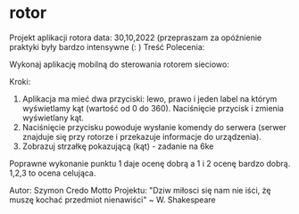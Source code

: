 # rotor
Projekt aplikacji rotora
data: 30,10,2022 (przepraszam za opóźnienie praktyki były bardzo intensywne (: ) 
Treść Polecenia:

Wykonaj aplikację mobilną do sterowania rotorem sieciowo:

Kroki:
1. Aplikacja ma mieć dwa przyciski: lewo, prawo i jeden label na którym wyświetlamy kąt (wartość od 0 do 360).
Naciśnięcie przycisk i zmienia wyświetlany kąt.
2. Naciśnięcie przycisku powoduje wysłanie komendy do serwera (serwer znajduje się przy rotorze i przekazuje informacje do urządzenia).
3. Zobrazuj strzałkę pokazującą (kąt) - zadanie na 6ke

Poprawne wykonanie punktu 1 daje ocenę dobrą a 1 i 2 ocenę bardzo dobrą. 1,2,3 to ocena celująca.

Autor: Szymon Credo
Motto Projektu: 
  "Dziw miłosci się nam nie iści, żę muszę kochać przedmiot nienawiści"
  ~ W. Shakespeare
